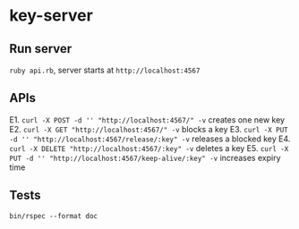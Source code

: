# key-server

Run server
--
`ruby api.rb`, server starts at `http://localhost:4567`

APIs
--
E1. `curl -X POST -d '' "http://localhost:4567/" -v` creates one new key
E2. `curl -X GET "http://localhost:4567/" -v` blocks a key
E3. `curl -X PUT -d '' "http://localhost:4567/release/:key" -v` releases a blocked key
E4. `curl -X DELETE "http://localhost:4567/:key" -v` deletes a key
E5. `curl -X PUT -d '' "http://localhost:4567/keep-alive/:key" -v` increases expiry time

Tests
--
`bin/rspec --format doc`
